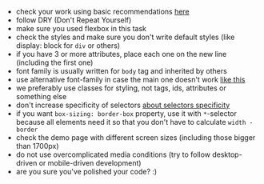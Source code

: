 - check your work using basic recommendations [here](https://github.com/mate-academy/layout_colored-blocks/blob/master/checklist.md)
- follow DRY (Don't Repeat Yourself)
- make sure you used flexbox in this task
- check the styles and make sure you don't write default styles (like display: block for `div` or others)
- if you have 3 or more attributes, place each one on the new line (including the first one)
- font family is usually written for `body` tag and inherited by others
- use alternative font-family in case the main one doesn't work [like this](https://www.w3schools.com/cssref/pr_font_font-family.asp)
- we preferably use classes for styling, not tags, ids, attributes or something else
- don't increase specificity of selectors [about selectors specificity](https://www.w3schools.com/css/css_specificity.asp)
- if you want `box-sizing: border-box` property, use it with `*`-selector because all elements need it so that you don't have to calculate `width - border`
- check the demo page with different screen sizes (including those bigger than 1700px)
- do not use overcomplicated media conditions (try to follow desktop-driven or mobile-driven development)
- are you sure you've polished your code? :)

